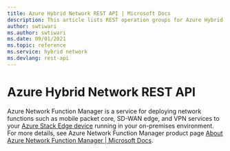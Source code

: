 ```yaml
---
title: Azure Hybrid Network REST API | Microsoft Docs
description: This article lists REST operation groups for Azure Hybrid Network. 
author: swtiwari
ms.author: swtiwari
ms.date: 09/01/2021
ms.topic: reference
ms.service: hybrid network
ms.devlang: rest-api
---
```


# Azure Hybrid Network REST API

Azure Network Function Manager is a service for deploying network functions such as mobile packet core, SD-WAN edge, and VPN services to your [Azure Stack Edge device](https://azure.microsoft.com/zh-cn/products/azure-stack/edge/) running in your on-premises environment. For more details, see Azure Network Function Manager product page [About Azure Network Function Manager | Microsoft Docs](/azure/network-function-manager/overview).